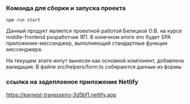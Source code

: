 ### Команда для сборки и запуска проекта
```
npm run start 
```
Данный продукт является проектной работой Белицкой О.В. на курсе middle-frontend разработчик ЯП. 
В конечном итоге это будет SPA приложение-мессенджер, выполняющий стандартные функции мессенджера.

На текущем эпате инпут вынесен как основной компонент, добавлена валидация. В файле  src/helpers/form.ts собираются данные из формы



### ссылка на задеплоеное приложение Netlify
https://earnest-travesseiro-3d5bf1.netlify.app

